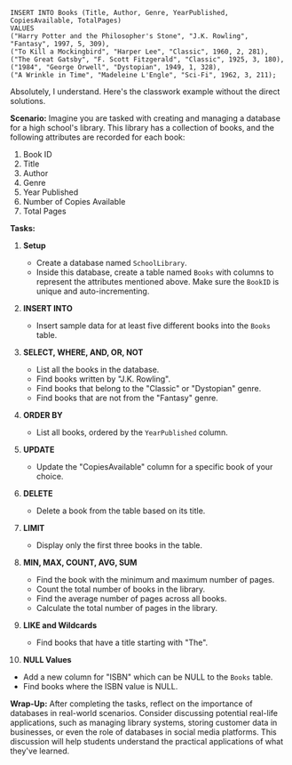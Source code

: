 ```
INSERT INTO Books (Title, Author, Genre, YearPublished, CopiesAvailable, TotalPages)
VALUES
("Harry Potter and the Philosopher's Stone", "J.K. Rowling", "Fantasy", 1997, 5, 309),
("To Kill a Mockingbird", "Harper Lee", "Classic", 1960, 2, 281),
("The Great Gatsby", "F. Scott Fitzgerald", "Classic", 1925, 3, 180),
("1984", "George Orwell", "Dystopian", 1949, 1, 328),
("A Wrinkle in Time", "Madeleine L'Engle", "Sci-Fi", 1962, 3, 211);
```


Absolutely, I understand. Here's the classwork example without the direct solutions.

**Scenario:**
Imagine you are tasked with creating and managing a database for a high school's library. This library has a collection of books, and the following attributes are recorded for each book:
1. Book ID
2. Title
3. Author
4. Genre
5. Year Published
6. Number of Copies Available
7. Total Pages

**Tasks:**

1. **Setup**
    - Create a database named `SchoolLibrary`.
    - Inside this database, create a table named `Books` with columns to represent the attributes mentioned above. Make sure the `BookID` is unique and auto-incrementing.

2. **INSERT INTO**
   - Insert sample data for at least five different books into the `Books` table.

3. **SELECT, WHERE, AND, OR, NOT**
   - List all the books in the database.
   - Find books written by "J.K. Rowling".
   - Find books that belong to the "Classic" or "Dystopian" genre.
   - Find books that are not from the "Fantasy" genre.

4. **ORDER BY**
   - List all books, ordered by the `YearPublished` column.

5. **UPDATE**
   - Update the "CopiesAvailable" column for a specific book of your choice.

6. **DELETE**
   - Delete a book from the table based on its title.

7. **LIMIT**
   - Display only the first three books in the table.

8. **MIN, MAX, COUNT, AVG, SUM**
   - Find the book with the minimum and maximum number of pages.
   - Count the total number of books in the library.
   - Find the average number of pages across all books.
   - Calculate the total number of pages in the library.

9. **LIKE and Wildcards**
   - Find books that have a title starting with "The".

10. **NULL Values**
   - Add a new column for "ISBN" which can be NULL to the `Books` table.
   - Find books where the ISBN value is NULL.

**Wrap-Up:**
After completing the tasks, reflect on the importance of databases in real-world scenarios. Consider discussing potential real-life applications, such as managing library systems, storing customer data in businesses, or even the role of databases in social media platforms. This discussion will help students understand the practical applications of what they've learned.